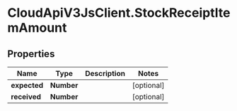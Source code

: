 # CloudApiV3JsClient.StockReceiptItemAmount

## Properties
Name | Type | Description | Notes
------------ | ------------- | ------------- | -------------
**expected** | **Number** |  | [optional] 
**received** | **Number** |  | [optional] 


